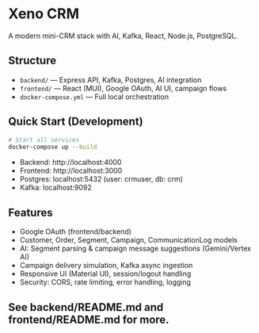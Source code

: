 # Xeno CRM

A modern mini-CRM stack with AI, Kafka, React, Node.js, PostgreSQL.

## Structure

- `backend/` — Express API, Kafka, Postgres, AI integration
- `frontend/` — React (MUI), Google OAuth, AI UI, campaign flows
- `docker-compose.yml` — Full local orchestration

## Quick Start (Development)

```bash
# Start all services
docker-compose up --build
```

- Backend: http://localhost:4000
- Frontend: http://localhost:3000
- Postgres: localhost:5432 (user: crmuser, db: crm)
- Kafka: localhost:9092

## Features

- Google OAuth (frontend/backend)
- Customer, Order, Segment, Campaign, CommunicationLog models
- AI: Segment parsing & campaign message suggestions (Gemini/Vertex AI)
- Campaign delivery simulation, Kafka async ingestion
- Responsive UI (Material UI), session/logout handling
- Security: CORS, rate limiting, error handling, logging

## See backend/README.md and frontend/README.md for more.